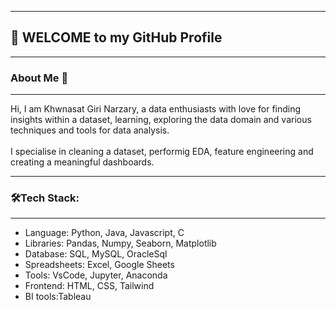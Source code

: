 <hr>
<h2>👋 WELCOME to my GitHub Profile </h2>
<hr>
<h3>About Me 👤</h3>
<hr>
Hi, I am Khwnasat Giri Narzary, a data enthusiasts with love for finding insights within a dataset, learning, exploring the data domain and various techniques and tools for data analysis.<br><br>
I specialise in cleaning a dataset, performig EDA, feature engineering and creating a meaningful dashboards.
<hr>
<h3>🛠️Tech Stack:</h3>
<hr>
<ul>
	<li>Language: Python, Java, Javascript, C</li>
	<li>Libraries: Pandas, Numpy, Seaborn, Matplotlib</li>
	<li>Database: SQL, MySQL, OracleSql</li>
	<li>Spreadsheets: Excel, Google Sheets</li>
	<li>Tools: VsCode, Jupyter, Anaconda</li>
	<li>Frontend: HTML, CSS, Tailwind</li>
	<li>BI tools:Tableau</li>
</ol>








